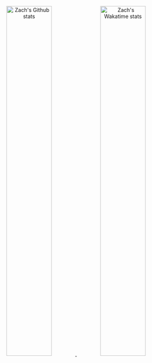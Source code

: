 <p align="center">
  <a href="#">
    <img
      width="49%"
      alt="Zach's Github stats"
      src="https://github-readme-stats.vercel.app/api?username=zachstence&count_private=true&show_icons=true&theme=dark&custom_title=GitHub%20Stats"
    />
  </a>
  <a href="#">
    <img
      width="49%"
      alt="Zach's Wakatime stats"
      src="https://github-readme-stats.vercel.app/api/wakatime?username=zachstence&theme=dark&layout=compact&langs_count=6&custom_title=Wakatime%20Stats%20(This%20Week)"
    />
  </a>
</p>
